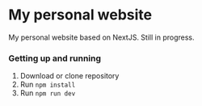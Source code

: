# My personal website

My personal website based on NextJS. Still in progress.

### Getting up and running

1. Download or clone repository
2. Run `npm install`
3. Run `npm run dev`

